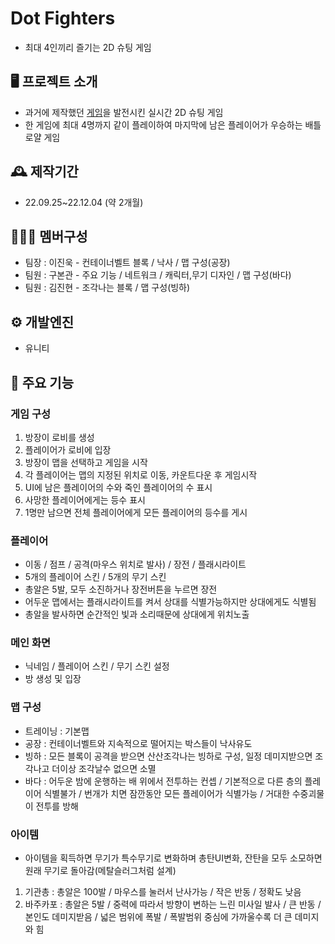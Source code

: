 # Dot Fighters
- 최대 4인끼리 즐기는 2D 슈팅 게임

## 🖥️ 프로젝트 소개
- 과거에 제작했던 [게임](https://github.com/rnqhscjf3333/HerHert/tree/main)을 발전시킨 실시간 2D 슈팅 게임
- 한 게임에 최대 4명까지 같이 플레이하여 마지막에 남은 플레이어가 우승하는 배틀로얄 게임

## 🕰️ 제작기간
- 22.09.25~22.12.04 (약 2개월)

## 🧑‍🤝‍🧑 멤버구성
- 팀장 : 이진욱 - 컨테이너벨트 블록 / 낙사 / 맵 구성(공장)
- 팀원 : 구본관 - 주요 기능 / 네트워크 / 캐릭터,무기 디자인 / 맵 구성(바다)
- 팀원 : 김진현 - 조각나는 블록 / 맵 구성(빙하)

## ⚙️ 개발엔진
- 유니티

## 📌 주요 기능
### 게임 구성
1. 방장이 로비를 생성
2. 플레이어가 로비에 입장
3. 방장이 맵을 선택하고 게임을 시작
4. 각 플레이어는 맵의 지정된 위치로 이동, 카운트다운 후 게임시작
5. UI에 남은 플레이어의 수와 죽인 플레이어의 수 표시
6. 사망한 플레이어에게는 등수 표시
7. 1명만 남으면 전체 플레이어에게 모든 플레이어의 등수를 게시

### 플레이어
- 이동 / 점프 / 공격(마우스 위치로 발사) / 장전 / 플래시라이트
- 5개의 플레이어 스킨 / 5개의 무기 스킨
- 총알은 5발, 모두 소진하거나 장전버튼을 누르면 장전
- 어두운 맵에서는 플래시라이트를 켜서 상대를 식별가능하지만 상대에게도 식별됨
- 총알을 발사하면 순간적인 빛과 소리때문에 상대에게 위치노출

### 메인 화면
- 닉네임 / 플레이어 스킨 / 무기 스킨 설정
- 방 생성 및 입장

### 맵 구성
- 트레이닝 : 기본맵
- 공장 : 컨테이너벨트와 지속적으로 떨어지는 박스들이 낙사유도
- 빙하 : 모든 블록이 공격을 받으면 산산조각나는 빙하로 구성, 일정 데미지받으면 조각나고 더이상 조각날수 없으면 소멸
- 바다 : 어두운 밤에 운행하는 배 위에서 전투하는 컨셉 / 기본적으로 다른 층의 플레이어 식별불가 / 번개가 치면 잠깐동안 모든 플레이어가 식별가능 / 거대한 수중괴물이 전투를 방해

### 아이템
- 아이템을 획득하면 무기가 특수무기로 변화하며 총탄UI변화, 잔탄을 모두 소모하면 원래 무기로 돌아감(메탈슬러그처럼 설계)
1. 기관총 : 총알은 100발 / 마우스를 눌러서 난사가능 / 작은 반동 / 정확도 낮음
2. 바주카포 : 총알은 5발 / 중력에 따라서 방향이 변하는 느린 미사일 발사 / 큰 반동 / 본인도 데미지받음 / 넓은 범위에 폭발 / 폭발범위 중심에 가까울수록 더 큰 데미지와 힘
